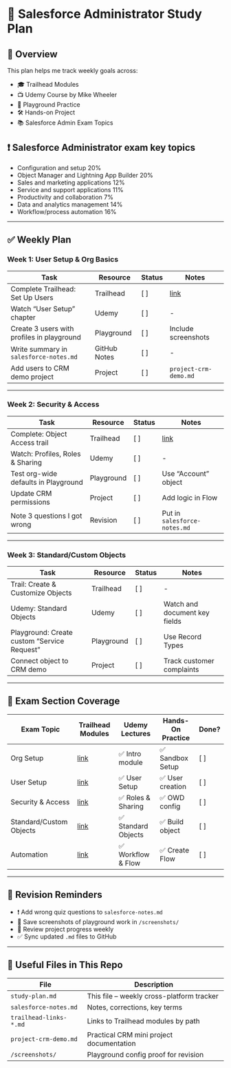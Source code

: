 # 🧠 Salesforce Administrator Study Plan

## 📌 Overview
This plan helps me track weekly goals across:
- 🎓 Trailhead Modules
- 📺 Udemy Course by Mike Wheeler
- 🧪 Playground Practice
- 🛠️ Hands-on Project
- 📚 Salesforce Admin Exam Topics



## ❗ Salesforce Administrator exam key topics
- Configuration and setup 20%
- Object Manager and Lightning App Builder 20%
- Sales and marketing applications 12%
- Service and support applications 11%
- Productivity and collaboration 7%
- Data and analytics management 14%
- Workflow/process automation 16%
---

## ✅ Weekly Plan

### Week 1: User Setup & Org Basics

| Task | Resource | Status | Notes |
|------|----------|--------|-------|
| Complete Trailhead: Set Up Users | Trailhead | [ ] | [link]() |
| Watch “User Setup” chapter | Udemy | [ ] | - |
| Create 3 users with profiles in playground | Playground | [ ] | Include screenshots |
| Write summary in `salesforce-notes.md` | GitHub Notes | [ ] | - |
| Add users to CRM demo project | Project | [ ] | `project-crm-demo.md` |

---

### Week 2: Security & Access

| Task | Resource | Status | Notes |
|------|----------|--------|-------|
| Complete: Object Access trail | Trailhead | [ ] | [link]() |
| Watch: Profiles, Roles & Sharing | Udemy | [ ] | - |
| Test org-wide defaults in Playground | Playground | [ ] | Use “Account” object |
| Update CRM permissions | Project | [ ] | Add logic in Flow |
| Note 3 questions I got wrong | Revision | [ ] | Put in `salesforce-notes.md` |

---

### Week 3: Standard/Custom Objects

| Task | Resource | Status | Notes |
|------|----------|--------|-------|
| Trail: Create & Customize Objects | Trailhead | [ ] | - |
| Udemy: Standard Objects | Udemy | [ ] | Watch and document key fields |
| Playground: Create custom “Service Request” | Playground | [ ] | Use Record Types |
| Connect object to CRM demo | Project | [ ] | Track customer complaints |

---

## 📘 Exam Section Coverage

| Exam Topic | Trailhead Modules | Udemy Lectures | Hands-On Practice | Done? |
|------------|-------------------|----------------|-------------------|-------|
| Org Setup | [link]() | ✅ Intro module | ✅ Sandbox Setup | [ ] |
| User Setup | [link]() | ✅ User Setup | ✅ User creation | [ ] |
| Security & Access | [link]() | ✅ Roles & Sharing | ✅ OWD config | [ ] |
| Standard/Custom Objects | [link]() | ✅ Standard Objects | ✅ Build object | [ ] |
| Automation | [link]() | ✅ Workflow & Flow | ✅ Create Flow | [ ] |

---

## 🧠 Revision Reminders

- ❗ Add wrong quiz questions to `salesforce-notes.md`
- 📸 Save screenshots of playground work in `/screenshots/`
- 🔁 Review project progress weekly
- ✅ Sync updated `.md` files to GitHub

---

## 📂 Useful Files in This Repo

| File | Description |
|------|-------------|
| `study-plan.md` | This file – weekly cross-platform tracker |
| `salesforce-notes.md` | Notes, corrections, key terms |
| `trailhead-links-*.md` | Links to Trailhead modules by path |
| `project-crm-demo.md` | Practical CRM mini project documentation |
| `/screenshots/` | Playground config proof for revision |

